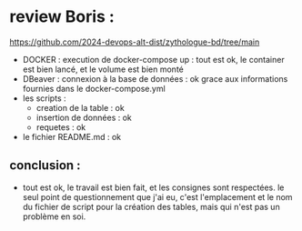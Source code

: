 # review Boris : 
https://github.com/2024-devops-alt-dist/zythologue-bd/tree/main

- DOCKER :
execution de docker-compose up : tout est ok, le container est bien lancé, et le volume est bien monté
- DBeaver :
connexion à la base de données : ok grace aux informations fournies dans le docker-compose.yml
- les scripts : 
    - creation de la table : ok
    - insertion de données : ok
    - requetes : ok
- le fichier README.md : ok

## conclusion :
- tout est ok, le travail est bien fait, et les consignes sont respectées.
le seul point de questionnement que j'ai eu, c'est l'emplacement et le nom du fichier de script pour la création des tables, mais qui n'est pas un problème en soi.
```
